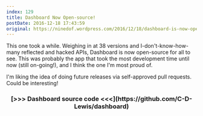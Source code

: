 ```yaml
---
index: 129
title: Dashboard Now Open-source!
postDate: 2016-12-18 17:43:59
original: https://ninedof.wordpress.com/2016/12/18/dashboard-is-now-open-source/
---
```


This one took a while. Weighing in at 38 versions and I-don't-know-how-many reflected and hacked APIs, Dashboard is now open-source for all to see. This was probably the app that took the most development time until now (still on-going!), and I think the one I'm most proud of.

I'm liking the idea of doing future releases via self-approved pull requests. Could be interesting!
<h3 style="text-align:center;"> [&gt;&gt;&gt; Dashboard source code &lt;&lt;&lt;](https://github.com/C-D-Lewis/dashboard)</h3>
